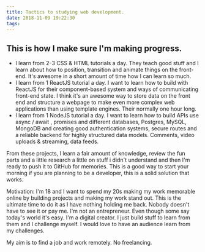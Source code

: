 ```yaml
---
title: Tactics to studying web development.
date: 2018-11-09 19:22:30
tags:
---
```


## This is how I make sure I'm making progress.

- I learn from 2-3 CSS & HTML tutorials a day.
    They teach good stuff and I learn about how to position, transition and animate things on the
    front-end.  It's awesome in a short amount of time how I can learn so much.
- I learn from 1 ReactJS tutorial a day. I want to learn how to build with ReactJS for their component-based system and ways of communicating front-end state. I think it's an awesome way to store data on the front end and structure a webpage to make even more complex web applications than using template engines. Their normally one hour long.
-   I learn from 1 NodeJS tutorial a day. I want to learn how to build APIs use async / await , promises and different databases, Postgres, MySQL, MongoDB and creating good authentication systems, secure routes and a reliable backend for highly structured data models. Comments, video uploads & streaming, data feeds. 

From these projects, I learn a fair amount of knowledge, review the fun parts and a little research a little on stuff i didn't understand and then I'm ready to push it to GitHub for memories. This is a good way to start your morning if you are planning to be a developer, this is a solid solution that works.

 Motivation: I'm 18 and I want to spend my 20s making my work memorable online by building projects and making my work stand out. This is the ultimate time to do it as I have nothing holding me back. Nobody doesn't have to see it or pay me. I'm not an entrepreneur. Even though some say today's world it's easy. I'm a digital creator. I just build stuff to learn from them and I challenge myself. I would love to have an audience learn from my challenges.
 
 My aim is to find a job and work remotely. No freelancing.